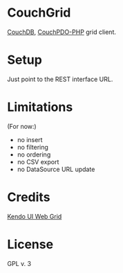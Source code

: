 CouchGrid
=========

[CouchDB](http://couchdb.apache.org/), [CouchPDO-PHP](https://github.com/ctzurcanu/CouchPDO-PHP) grid client.

Setup
=====
Just point to the REST interface URL.

Limitations
===========
(For now:)  

* no insert
* no filtering
* no ordering
* no CSV export
* no DataSource URL update

Credits
=======
[Kendo UI Web Grid](http://www.telerik.com/kendo-ui-web/grid)

License
=======
GPL v. 3